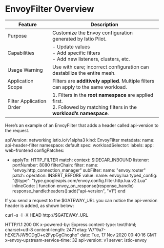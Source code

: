 

# EnvoyFilter Overview

| Feature                        | Description                                                                                      |
|-------------------------------|--------------------------------------------------------------------------------------------------|
| Purpose                        | Customize the Envoy configuration generated by Istio Pilot.                                     |
| Capabilities                   | - Update values<br>- Add specific filters<br>- Add new listeners, clusters, etc.                |
| Usage Warning                  | Use with care; incorrect configuration can destabilize the entire mesh.                         |
| Application Scope              | Filters are **additively applied**. Multiple filters can apply to the same workload.            |
| Filter Application Order       | 1. Filters in the **root namespace** are applied first.<br>2. Followed by matching filters in the **workload’s namespace**. |



Here’s an example of an EnvoyFilter that adds a header called api-version to the request.


apiVersion: networking.istio.io/v1alpha3
kind: EnvoyFilter
metadata:
  name: api-header-filter
  namespace: default
spec:
  workloadSelector:
    labels:
      app: web-frontend
  configPatches:
  - applyTo: HTTP_FILTER
    match:
      context: SIDECAR_INBOUND
      listener:
        portNumber: 8080
        filterChain:
          filter:
            name: "envoy.http_connection_manager"
            subFilter:
              name: "envoy.router"
    patch:
      operation: INSERT_BEFORE
      value:
        name: envoy.lua
        typed_config:
          "@type": "type.googleapis.com/envoy.config.filter.http.lua.v2.Lua"
          inlineCode: |
            function envoy_on_response(response_handle)
              response_handle:headers():add("api-version", "v1")
            end

If you send a request to the $GATEWAY_URL you can notice the api-version header is added, as shown below:

curl -s -I -X HEAD  http://$GATEWAY_URL

HTTP/1.1 200 OK
x-powered-by: Express
content-type: text/html; charset=utf-8
content-length: 2471
etag: W/"9a7-hEXE7lJW5CDgD+e2FypGgChcgho"
date: Tue, 17 Nov 2020 00:40:16 GMT
x-envoy-upstream-service-time: 32
api-version: v1
server: istio-envoy


